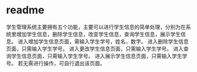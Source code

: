 # readme
学生管理系统主要拥有五个功能，主要可以进行学生信息的简单处理，分别为在系统里增加学生信息，删除学生信息，改变学生信息，查询学生信息，展示学生信息。
进入增加学生信息页面，需输入学生学号，姓名，数字。
进入删除学生信息页面，只需输入学生学号。
进入更改学生信息页面，只需输入学生学号。
进入查询学生信息页面，只需输入学生学号。
进入展示学生信息页面，只需输入学生学号。
若无需进行操作，可自行退出该页面。
